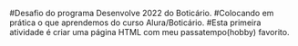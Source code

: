 #Desafio do programa Desenvolve 2022 do Boticário.
#Colocando em prática o que aprendemos do curso Alura/Boticário.
#Esta primeira atividade é criar uma página HTML com meu passatempo(hobby) favorito.
